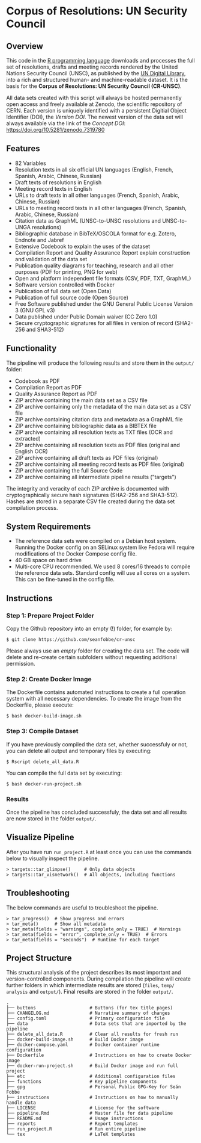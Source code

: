 # Corpus of Resolutions: UN Security Council




## Overview

This code in the [R programming language](https://en.wikipedia.org/wiki/R_(programming_language)) downloads and processes the full set of resolutions, drafts and meeting records rendered by the United Nations Security Council (UNSC), as published by the [UN Digital Library](https://digitallibrary.un.org/), into a rich and structured human- and machine-readable dataset. It is the basis for the **Corpus of Resolutions: UN Security Council (CR-UNSC)**.

All data sets created with this script will always be hosted permanently open access and freely available at Zenodo, the scientific repository of CERN. Each version is uniquely identified with a persistent Digitial Object Identifier (DOI), the *Version DOI*. The newest version of the data set will always available via the link of the *Concept DOI*: https://doi.org/10.5281/zenodo.7319780


## Features

- 82 Variables
- Resolution texts in all six official UN languages (English, French, Spanish, Arabic, Chinese, Russian)
- Draft texts of resolutions in English
- Meeting record texts in English
- URLs to draft texts in all other languages (French, Spanish, Arabic, Chinese, Russian)
- URLs to meeting record texts in all other languages (French, Spanish, Arabic, Chinese, Russian)
- Citation data as GraphML (UNSC-to-UNSC resolutions and UNSC-to-UNGA resolutions)
- Bibliographic database in BibTeX/OSCOLA format for e.g. Zotero, Endnote and Jabref
- Extensive Codebook to explain the uses of the dataset
- Compilation Report and Quality Assurance Report explain construction and validation of the data set
- Publication quality diagrams for teaching, research and all other purposes (PDF for printing, PNG for web)
- Open and platform independent file formats (CSV, PDF, TXT, GraphML)
- Software version controlled with Docker
- Publication of full data set (Open Data)
- Publication of full source code (Open Source)
- Free Software published under the GNU General Public License Version 3 (GNU GPL v3)
- Data published under Public Domain waiver (CC Zero 1.0)
- Secure cryptographic signatures for all files in version of record (SHA2-256 and SHA3-512)



## Functionality
 
The pipeline will produce the following results and store them in the  `output/` folder:

- Codebook as PDF
- Compilation Report as PDF
- Quality Assurance Report as PDF
- ZIP archive containing the main data set as a CSV file
- ZIP archive containing only the metadata of the main data set as a CSV file
- ZIP archive containing citation data and metadata as a GraphML file
- ZIP archive containing bibliographic data as a BIBTEX file
- ZIP archive containing all resolution texts as TXT files (OCR and extracted)
- ZIP archive containing all resolution texts as PDF files (original and English OCR)
- ZIP archive containing all draft texts as PDF files (original)
- ZIP archive containing all meeting record texts as PDF files (original)
- ZIP archive containing the full Source Code
- ZIP archive containing all intermediate pipeline results ("targets")

 The integrity and veracity of each ZIP archive is documented with cryptographically secure hash signatures (SHA2-256 and SHA3-512). Hashes are stored in a separate CSV file created during the data set compilation process.


## System Requirements

- The reference data sets were compiled on a Debian host system. Running the Docker config on an SELinux system like Fedora will require modifications of the Docker Compose config file.
- 40 GB space on hard drive
- Multi-core CPU recommended. We used 8 cores/16 threads to compile the reference data sets. Standard config will use all cores on a system. This can be fine-tuned in the config file.



## Instructions


### Step 1: Prepare Project Folder


Copy the Github repository into an empty (!) folder, for example by:

```
$ git clone https://github.com/seanfobbe/cr-unsc
```

Please always use an *empty* folder for creating the data set. The code will delete and re-create certain subfolders without requesting additional permission.



### Step 2: Create Docker Image

The Dockerfile contains automated instructions to create a full operation system with all necessary dependencies. To create the image from the Dockerfile, please execute: 

```
$ bash docker-build-image.sh
```


### Step 3: Compile Dataset

If you have previously compiled the data set, whether successfuly or not, you can delete all output and temporary files by executing:

```
$ Rscript delete_all_data.R
```

You can compile the full data set by executing:


```
$ bash docker-run-project.sh
```




### Results

Once the pipeline has concluded successfuly, the data set and all results are now stored in the folder `output/`.




## Visualize Pipeline

After you have run `run_project.R` at least once you can use the commands below to visually inspect the pipeline.

```
> targets::tar_glimpse()     # Only data objects
> targets::tar_visnetwork()  # All objects, including functions
```





## Troubleshooting

The below commands are useful to troubleshoot the pipeline.

```
> tar_progress()  # Show progress and errors
> tar_meta()      # Show all metadata
> tar_meta(fields = "warnings", complete_only = TRUE)  # Warnings
> tar_meta(fields = "error", complete_only = TRUE)  # Errors
> tar_meta(fields = "seconds")  # Runtime for each target
```



## Project Structure

This structural analysis of the project describes its most important and version-controlled components. During compilation the pipeline will create further folders in which intermediate results are stored (`files`, `temp/` `analysis` and `output/`). Final results are stored in the folder `output/`.


``` 
.
├── buttons                    # Buttons (for tex title pages)
├── CHANGELOG.md               # Narrative summary of changes
├── config.toml                # Primary configuration file
├── data                       # Data sets that are imported by the pipeline
├── delete_all_data.R          # Clear all results for fresh run
├── docker-build-image.sh      # Build Docker image
├── docker-compose.yaml        # Docker container runtime configuration
├── Dockerfile                 # Instructions on how to create Docker image
├── docker-run-project.sh      # Build Docker image and run full project
├── etc                        # Additional configuration files
├── functions                  # Key pipeline components
├── gpg                        # Personal Public GPG-Key for Seán Fobbe
├── instructions               # Instructions on how to manually handle data
├── LICENSE                    # License for the software
├── pipeline.Rmd               # Master file for data pipeline
├── README.md                  # Usage instructions
├── reports                    # Report templates
├── run_project.R              # Run entire pipeline
└── tex                        # LaTeX templates


``` 


